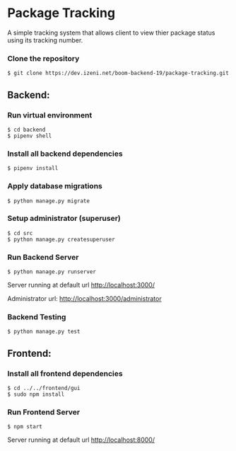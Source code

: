 # Package Tracking

A simple tracking system that allows client to view thier package status using its tracking number.

### Clone the repository

    $ git clone https://dev.izeni.net/boom-backend-19/package-tracking.git



## Backend:

### Run virtual environment

    $ cd backend
    $ pipenv shell


### Install all backend dependencies

    $ pipenv install


### Apply database migrations

    $ python manage.py migrate


### Setup administrator (superuser)

    $ cd src
    $ python manage.py createsuperuser

### Run Backend Server

    $ python manage.py runserver

Server running at default url [http://localhost:3000/](http://localhost:3000/)

Administrator url: [http://localhost:3000/administrator](http://localhost:3000/administrator)

### Backend Testing
    $ python manage.py test


## Frontend:

### Install all frontend dependencies
    $ cd ../../frontend/gui
    $ sudo npm install

### Run Frontend Server
    $ npm start

Server running at default url [http://localhost:8000/](http://localhost:8000/)
